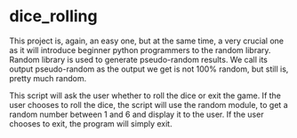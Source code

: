 # dice_rolling
This project is, again, an easy one, but at the same time, a very
crucial one as it will introduce beginner python programmers to the
random library. Random library is used to generate pseudo-random
results. We call its output pseudo-random as the output we get is not
100% random, but still is, pretty much random. 

This script will ask the user whether to roll the dice or exit the game.
If the user chooses to roll the dice, the script will use the random
module, to get a random number between 1 and 6 and display it to the
user. If the user chooses to exit, the program will simply exit.
